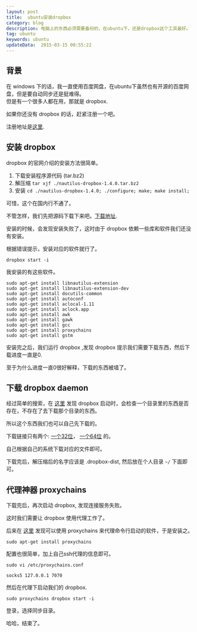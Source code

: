 ```yaml
---  
layout: post  
title:  ubuntu安装dropbox
category: blog  
description: 电脑上的东西必须需要备份的，在ubuntu下，还是dropbox这个工具最好。   
tag: ubuntu
keywords: ubuntu
updateData:  2015-03-15 00:55:22 
---
```


## 背景

在 windows 下的话，我一直使用百度网盘，在ubuntu下虽然也有开源的百度网盘，但是要自动同步还是挺难得。  
但是有一个很多人都在用，那就是 dropbox.  

如果你还没有 dropbox 的话，赶紧注册一个吧。  

注册地址是[这里][my-dropbox].  


## 安装 dropbox


dropbox 的官网介绍的安装方法很简单。  


1. 下载安装程序源代码 (tar.bz2)
2. 解压缩 `tar xjf ./nautilus-dropbox-1.4.0.tar.bz2`
3. 安装 `cd ./nautilus-dropbox-1.4.0; ./configure; make; make install;`


可惜，这个在国内行不通了。  


不管怎样，我们先把源码下载下来吧。[下载地址][nautilus-dropbox-1].    


安装的时候，会发现安装失败了，这时由于 dropbox 依赖一些库和软件我们还没有安装。  

根据错误提示，安装对应的软件就行了。  


```
dropbox start -i
```


我安装的有这些软件。  

```
sudo apt-get install libnautilus-extension
sudo apt-get install libnautilus-extension-dev 
sudo apt-get install docutils-common 
sudo apt-get install autoconf
sudo apt-get install aclocal-1.11
sudo apt-get install aclock.app 
sudo apt-get install awk
sudo apt-get install gawk
sudo apt-get install gcc
sudo apt-get install proxychains
sudo apt-get install gstm
```


安装完之后，我们运行 dropbox ,发现 dropbox 提示我们需要下载东西，然后下载进度一直是0.  

至于为什么进度一直0很好解释，下载的东西被墙了。  


## 下载 dropbox daemon


经过简单的搜索，在 [这里][blog-448160-380724] 发现 dropbox 启动时，会检查一个目录里的东西是否存在，不存在了去下载那个目录的东西。  

所以这个东西我们也可以自己先下载的。  

下载链接只有两个: [一个32位][plat-32]， [一个64位][plat-64] 的。  

自己根据自己的系统下载对应的文件即可。  

下载完后，解压缩后的名字应该是 .dropbox-dist, 然后放在个人目录 `~/` 下面即可。  


## 代理神器 proxychains


下载完后，再次启动 dropbox, 发现连接服务失败。  

这时我们需要让 dropbox 使用代理工作了。  

后来在 [这里][ssh-ubuntu-dropbox] 发现可以使用 proxychains 来代理命令行启动的软件，于是安装之。 

```
sudo apt-get install proxychains
```

配置也很简单，加上自己ssh代理的信息即可。  

```
sudo vi /etc/proxychains.conf

socks5 127.0.0.1 7070
```

然后在代理下启动我们的 dropbox.  

```
sudo proxychains dropbox start -i
```

登录，选择同步目录。  

哈哈，结束了。  



[ssh-ubuntu-dropbox]: http://nocapricorn.appspot.com/2011/02/11/ssh-ubuntu-dropbox.html
[plat-64]: http://www.getdropbox.com/download?plat=lnx.x86_64
[plat-32]: http://www.getdropbox.com/download?plat=lnx.x86
[blog-448160-380724]: http://blog.sciencenet.cn/blog-448160-380724.html
[nautilus-dropbox-1]: https://www.dropbox.com/download?dl=packages/nautilus-dropbox-1.4.0.tar.bz2
[my-dropbox]: https://db.tt/g3XXhSe7
[dropbox-help]: https://www.dropbox.com/help/247
